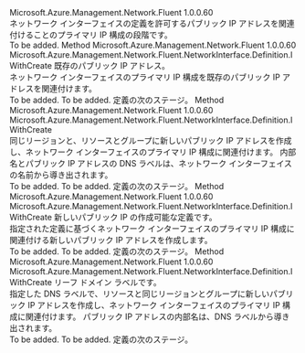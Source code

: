 <Type Name="IWithPrimaryPublicIPAddress" FullName="Microsoft.Azure.Management.Network.Fluent.NetworkInterface.Definition.IWithPrimaryPublicIPAddress">
  <TypeSignature Language="C#" Value="public interface IWithPrimaryPublicIPAddress" />
  <TypeSignature Language="ILAsm" Value=".class public interface auto ansi abstract IWithPrimaryPublicIPAddress" />
  <TypeSignature Language="DocId" Value="T:Microsoft.Azure.Management.Network.Fluent.NetworkInterface.Definition.IWithPrimaryPublicIPAddress" />
  <TypeSignature Language="VB.NET" Value="Public Interface IWithPrimaryPublicIPAddress" />
  <TypeSignature Language="F#" Value="type IWithPrimaryPublicIPAddress = interface" />
  <AssemblyInfo>
    <AssemblyName>Microsoft.Azure.Management.Network.Fluent</AssemblyName>
    <AssemblyVersion>1.0.0.60</AssemblyVersion>
  </AssemblyInfo>
  <Interfaces />
  <Docs>
    <summary>
            ネットワーク インターフェイスの定義を許可するパブリック IP アドレスを関連付けることのプライマリ IP 構成の段階です。
            </summary>
    <remarks>To be added.</remarks>
  </Docs>
  <Members>
    <Member MemberName="WithExistingPrimaryPublicIPAddress">
      <MemberSignature Language="C#" Value="public Microsoft.Azure.Management.Network.Fluent.NetworkInterface.Definition.IWithCreate WithExistingPrimaryPublicIPAddress (Microsoft.Azure.Management.Network.Fluent.IPublicIPAddress publicIPAddress);" />
      <MemberSignature Language="ILAsm" Value=".method public hidebysig newslot virtual instance class Microsoft.Azure.Management.Network.Fluent.NetworkInterface.Definition.IWithCreate WithExistingPrimaryPublicIPAddress(class Microsoft.Azure.Management.Network.Fluent.IPublicIPAddress publicIPAddress) cil managed" />
      <MemberSignature Language="DocId" Value="M:Microsoft.Azure.Management.Network.Fluent.NetworkInterface.Definition.IWithPrimaryPublicIPAddress.WithExistingPrimaryPublicIPAddress(Microsoft.Azure.Management.Network.Fluent.IPublicIPAddress)" />
      <MemberSignature Language="VB.NET" Value="Public Function WithExistingPrimaryPublicIPAddress (publicIPAddress As IPublicIPAddress) As IWithCreate" />
      <MemberSignature Language="F#" Value="abstract member WithExistingPrimaryPublicIPAddress : Microsoft.Azure.Management.Network.Fluent.IPublicIPAddress -&gt; Microsoft.Azure.Management.Network.Fluent.NetworkInterface.Definition.IWithCreate" Usage="iWithPrimaryPublicIPAddress.WithExistingPrimaryPublicIPAddress publicIPAddress" />
      <MemberType>Method</MemberType>
      <AssemblyInfo>
        <AssemblyName>Microsoft.Azure.Management.Network.Fluent</AssemblyName>
        <AssemblyVersion>1.0.0.60</AssemblyVersion>
      </AssemblyInfo>
      <ReturnValue>
        <ReturnType>Microsoft.Azure.Management.Network.Fluent.NetworkInterface.Definition.IWithCreate</ReturnType>
      </ReturnValue>
      <Parameters>
        <Parameter Name="publicIPAddress" Type="Microsoft.Azure.Management.Network.Fluent.IPublicIPAddress" />
      </Parameters>
      <Docs>
        <param name="publicIPAddress">既存のパブリック IP アドレス。</param>
        <summary>
            ネットワーク インターフェイスのプライマリ IP 構成を既存のパブリック IP アドレスを関連付けます。
            </summary>
        <returns>To be added.</returns>
        <remarks>To be added.</remarks>
        <return>定義の次のステージ。</return>
      </Docs>
    </Member>
    <Member MemberName="WithNewPrimaryPublicIPAddress">
      <MemberSignature Language="C#" Value="public Microsoft.Azure.Management.Network.Fluent.NetworkInterface.Definition.IWithCreate WithNewPrimaryPublicIPAddress ();" />
      <MemberSignature Language="ILAsm" Value=".method public hidebysig newslot virtual instance class Microsoft.Azure.Management.Network.Fluent.NetworkInterface.Definition.IWithCreate WithNewPrimaryPublicIPAddress() cil managed" />
      <MemberSignature Language="DocId" Value="M:Microsoft.Azure.Management.Network.Fluent.NetworkInterface.Definition.IWithPrimaryPublicIPAddress.WithNewPrimaryPublicIPAddress" />
      <MemberSignature Language="VB.NET" Value="Public Function WithNewPrimaryPublicIPAddress () As IWithCreate" />
      <MemberSignature Language="F#" Value="abstract member WithNewPrimaryPublicIPAddress : unit -&gt; Microsoft.Azure.Management.Network.Fluent.NetworkInterface.Definition.IWithCreate" Usage="iWithPrimaryPublicIPAddress.WithNewPrimaryPublicIPAddress " />
      <MemberType>Method</MemberType>
      <AssemblyInfo>
        <AssemblyName>Microsoft.Azure.Management.Network.Fluent</AssemblyName>
        <AssemblyVersion>1.0.0.60</AssemblyVersion>
      </AssemblyInfo>
      <ReturnValue>
        <ReturnType>Microsoft.Azure.Management.Network.Fluent.NetworkInterface.Definition.IWithCreate</ReturnType>
      </ReturnValue>
      <Parameters />
      <Docs>
        <summary>
            同じリージョンと、リソースとグループに新しいパブリック IP アドレスを作成し、ネットワーク インターフェイスのプライマリ IP 構成に関連付けます。
            内部名とパブリック IP アドレスの DNS ラベルは、ネットワーク インターフェイスの名前から導き出されます。
            </summary>
        <returns>To be added.</returns>
        <remarks>To be added.</remarks>
        <return>定義の次のステージ。</return>
      </Docs>
    </Member>
    <Member MemberName="WithNewPrimaryPublicIPAddress">
      <MemberSignature Language="C#" Value="public Microsoft.Azure.Management.Network.Fluent.NetworkInterface.Definition.IWithCreate WithNewPrimaryPublicIPAddress (Microsoft.Azure.Management.ResourceManager.Fluent.Core.ResourceActions.ICreatable&lt;Microsoft.Azure.Management.Network.Fluent.IPublicIPAddress&gt; creatable);" />
      <MemberSignature Language="ILAsm" Value=".method public hidebysig newslot virtual instance class Microsoft.Azure.Management.Network.Fluent.NetworkInterface.Definition.IWithCreate WithNewPrimaryPublicIPAddress(class Microsoft.Azure.Management.ResourceManager.Fluent.Core.ResourceActions.ICreatable`1&lt;class Microsoft.Azure.Management.Network.Fluent.IPublicIPAddress&gt; creatable) cil managed" />
      <MemberSignature Language="DocId" Value="M:Microsoft.Azure.Management.Network.Fluent.NetworkInterface.Definition.IWithPrimaryPublicIPAddress.WithNewPrimaryPublicIPAddress(Microsoft.Azure.Management.ResourceManager.Fluent.Core.ResourceActions.ICreatable{Microsoft.Azure.Management.Network.Fluent.IPublicIPAddress})" />
      <MemberSignature Language="VB.NET" Value="Public Function WithNewPrimaryPublicIPAddress (creatable As ICreatable(Of IPublicIPAddress)) As IWithCreate" />
      <MemberSignature Language="F#" Value="abstract member WithNewPrimaryPublicIPAddress : Microsoft.Azure.Management.ResourceManager.Fluent.Core.ResourceActions.ICreatable&lt;Microsoft.Azure.Management.Network.Fluent.IPublicIPAddress&gt; -&gt; Microsoft.Azure.Management.Network.Fluent.NetworkInterface.Definition.IWithCreate" Usage="iWithPrimaryPublicIPAddress.WithNewPrimaryPublicIPAddress creatable" />
      <MemberType>Method</MemberType>
      <AssemblyInfo>
        <AssemblyName>Microsoft.Azure.Management.Network.Fluent</AssemblyName>
        <AssemblyVersion>1.0.0.60</AssemblyVersion>
      </AssemblyInfo>
      <ReturnValue>
        <ReturnType>Microsoft.Azure.Management.Network.Fluent.NetworkInterface.Definition.IWithCreate</ReturnType>
      </ReturnValue>
      <Parameters>
        <Parameter Name="creatable" Type="Microsoft.Azure.Management.ResourceManager.Fluent.Core.ResourceActions.ICreatable&lt;Microsoft.Azure.Management.Network.Fluent.IPublicIPAddress&gt;" />
      </Parameters>
      <Docs>
        <param name="creatable">新しいパブリック IP の作成可能な定義です。</param>
        <summary>
            指定された定義に基づくネットワーク インターフェイスのプライマリ IP 構成に関連付ける新しいパブリック IP アドレスを作成します。
            </summary>
        <returns>To be added.</returns>
        <remarks>To be added.</remarks>
        <return>定義の次のステージ。</return>
      </Docs>
    </Member>
    <Member MemberName="WithNewPrimaryPublicIPAddress">
      <MemberSignature Language="C#" Value="public Microsoft.Azure.Management.Network.Fluent.NetworkInterface.Definition.IWithCreate WithNewPrimaryPublicIPAddress (string leafDnsLabel);" />
      <MemberSignature Language="ILAsm" Value=".method public hidebysig newslot virtual instance class Microsoft.Azure.Management.Network.Fluent.NetworkInterface.Definition.IWithCreate WithNewPrimaryPublicIPAddress(string leafDnsLabel) cil managed" />
      <MemberSignature Language="DocId" Value="M:Microsoft.Azure.Management.Network.Fluent.NetworkInterface.Definition.IWithPrimaryPublicIPAddress.WithNewPrimaryPublicIPAddress(System.String)" />
      <MemberSignature Language="VB.NET" Value="Public Function WithNewPrimaryPublicIPAddress (leafDnsLabel As String) As IWithCreate" />
      <MemberSignature Language="F#" Value="abstract member WithNewPrimaryPublicIPAddress : string -&gt; Microsoft.Azure.Management.Network.Fluent.NetworkInterface.Definition.IWithCreate" Usage="iWithPrimaryPublicIPAddress.WithNewPrimaryPublicIPAddress leafDnsLabel" />
      <MemberType>Method</MemberType>
      <AssemblyInfo>
        <AssemblyName>Microsoft.Azure.Management.Network.Fluent</AssemblyName>
        <AssemblyVersion>1.0.0.60</AssemblyVersion>
      </AssemblyInfo>
      <ReturnValue>
        <ReturnType>Microsoft.Azure.Management.Network.Fluent.NetworkInterface.Definition.IWithCreate</ReturnType>
      </ReturnValue>
      <Parameters>
        <Parameter Name="leafDnsLabel" Type="System.String" />
      </Parameters>
      <Docs>
        <param name="leafDnsLabel">リーフ ドメイン ラベルです。</param>
        <summary>
            指定した DNS ラベルで、リソースと同じリージョンとグループに新しいパブリック IP アドレスを作成し、ネットワーク インターフェイスのプライマリ IP 構成に関連付けます。
            パブリック IP アドレスの内部名は、DNS ラベルから導き出されます。
            </summary>
        <returns>To be added.</returns>
        <remarks>To be added.</remarks>
        <return>定義の次のステージ。</return>
      </Docs>
    </Member>
  </Members>
</Type>